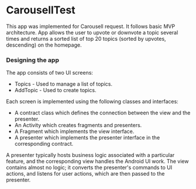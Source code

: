 # CarousellTest

This app was implemented for Carousell request. It follows basic MVP architecture. App allows the user to upvote or downvote a topic several times and returns a sorted list of top 20 topics (sorted by upvotes, descending) on the homepage.

### Designing the app

The app consists of two UI screens: 
* Topics - Used to manage a list of topics.
* AddTopic - Used to create topics.

Each screen is implemented using the following classes and interfaces:

* A contract class which defines the connection between the view and the presenter.
* An Activity which creates fragments and presenters.
* A Fragment which implements the view interface.
* A presenter which implements the presenter interface in the corresponding contract.

A presenter typically hosts business logic associated with a particular feature, and the corresponding view handles the Android UI work. The view contains almost no logic; it converts the presenter's commands to UI actions, and listens for user actions, which are then passed to the presenter.

